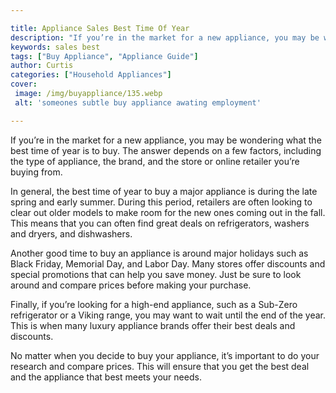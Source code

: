 ```yaml
---

title: Appliance Sales Best Time Of Year
description: "If you’re in the market for a new appliance, you may be wondering what the best time of year is to buy. The answer depends on a fe...read now to learn more"
keywords: sales best
tags: ["Buy Appliance", "Appliance Guide"]
author: Curtis
categories: ["Household Appliances"]
cover: 
 image: /img/buyappliance/135.webp
 alt: 'someones subtle buy appliance awating employment'

---
```


If you’re in the market for a new appliance, you may be wondering what the best time of year is to buy. The answer depends on a few factors, including the type of appliance, the brand, and the store or online retailer you’re buying from. 

In general, the best time of year to buy a major appliance is during the late spring and early summer. During this period, retailers are often looking to clear out older models to make room for the new ones coming out in the fall. This means that you can often find great deals on refrigerators, washers and dryers, and dishwashers. 

Another good time to buy an appliance is around major holidays such as Black Friday, Memorial Day, and Labor Day. Many stores offer discounts and special promotions that can help you save money. Just be sure to look around and compare prices before making your purchase. 

Finally, if you’re looking for a high-end appliance, such as a Sub-Zero refrigerator or a Viking range, you may want to wait until the end of the year. This is when many luxury appliance brands offer their best deals and discounts. 

No matter when you decide to buy your appliance, it’s important to do your research and compare prices. This will ensure that you get the best deal and the appliance that best meets your needs.
